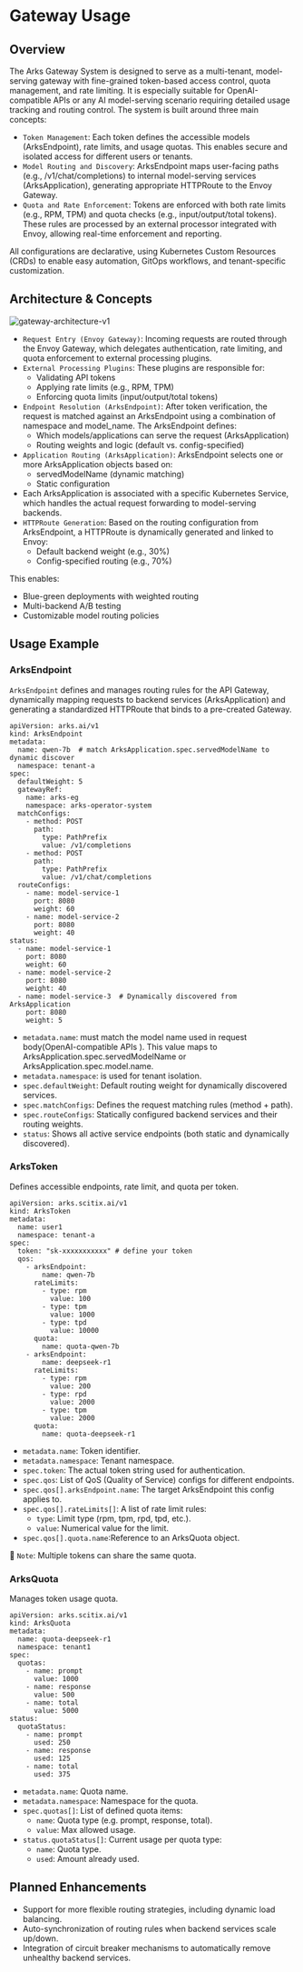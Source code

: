 # Gateway Usage

## Overview
The Arks Gateway System is designed to serve as a multi-tenant, model-serving gateway with fine-grained token-based access control, quota management, and rate limiting. It is especially suitable for OpenAI-compatible APIs or any AI model-serving scenario requiring detailed usage tracking and routing control.
The system is built around three main concepts:
- `Token Management`: Each token defines the accessible models (ArksEndpoint), rate limits, and usage quotas. This enables secure and isolated access for different users or tenants.
- `Model Routing and Discovery`: ArksEndpoint maps user-facing paths (e.g., /v1/chat/completions) to internal model-serving services (ArksApplication), generating appropriate HTTPRoute to the Envoy Gateway.
- `Quota and Rate Enforcement`: Tokens are enforced with both rate limits (e.g., RPM, TPM) and quota checks (e.g., input/output/total tokens). These rules are processed by an external processor integrated with Envoy, allowing real-time enforcement and reporting.

All configurations are declarative, using Kubernetes Custom Resources (CRDs) to enable easy automation, GitOps workflows, and tenant-specific customization.

## Architecture & Concepts

![gateway-architecture-v1](images/gateway-architecture-v1.png)

- `Request Entry (Envoy Gateway)`: Incoming requests are routed through the Envoy Gateway, which delegates authentication, rate limiting, and quota enforcement to external processing plugins.
- `External Processing Plugins`: These plugins are responsible for:
  - Validating API tokens
  - Applying rate limits (e.g., RPM, TPM)
  - Enforcing quota limits (input/output/total tokens)
- `Endpoint Resolution (ArksEndpoint)`: After token verification, the request is matched against an ArksEndpoint using a combination of namespace and model_name. The ArksEndpoint defines:
  - Which models/applications can serve the request (ArksApplication)
  - Routing weights and logic (default vs. config-specified)
- `Application Routing (ArksApplication)`: ArksEndpoint selects one or more ArksApplication objects based on:
  - servedModelName (dynamic matching)
  - Static configuration
- Each ArksApplication is associated with a specific Kubernetes Service, which handles the actual request forwarding to model-serving backends.
- `HTTPRoute Generation`: Based on the routing configuration from ArksEndpoint, a HTTPRoute is dynamically generated and linked to Envoy:
  - Default backend weight (e.g., 30%)
  - Config-specified routing (e.g., 70%)

This enables:
- Blue-green deployments with weighted routing
- Multi-backend A/B testing
- Customizable model routing policies

## Usage Example

### ArksEndpoint
`ArksEndpoint` defines and manages routing rules for the API Gateway, dynamically mapping requests to backend services (ArksApplication) and generating a standardized HTTPRoute that binds to a pre-created Gateway.

```
apiVersion: arks.ai/v1
kind: ArksEndpoint
metadata:
  name: qwen-7b  # match ArksApplication.spec.servedModelName to dynamic discover
  namespace: tenant-a
spec:
  defaultWeight: 5
  gatewayRef:
    name: arks-eg
    namespace: arks-operator-system
  matchConfigs:
    - method: POST
      path:
        type: PathPrefix
        value: /v1/completions
    - method: POST
      path:
        type: PathPrefix
        value: /v1/chat/completions
  routeConfigs:
    - name: model-service-1
      port: 8080
      weight: 60
    - name: model-service-2
      port: 8080
      weight: 40
status:
  - name: model-service-1
    port: 8080
    weight: 60
  - name: model-service-2
    port: 8080
    weight: 40
  - name: model-service-3  # Dynamically discovered from ArksApplication
    port: 8080
    weight: 5
```

- `metadata.name`: must match the model name used in request body(OpenAI-compatible APIs ). This value maps to ArksApplication.spec.servedModelName or ArksApplication.spec.model.name.
- `metadata.namespace`: is used for tenant isolation.
- `spec.defaultWeight`: Default routing weight for dynamically discovered services.
- `spec.matchConfigs`: Defines the request matching rules (method + path).
- `spec.routeConfigs`: Statically configured backend services and their routing weights.
- `status`: Shows all active service endpoints (both static and dynamically discovered).

### ArksToken
Defines accessible endpoints, rate limit, and quota per token.
```
apiVersion: arks.scitix.ai/v1
kind: ArksToken
metadata:
  name: user1
  namespace: tenant-a
spec:
  token: "sk-xxxxxxxxxxx" # define your token
  qos:
    - arksEndpoint:
        name: qwen-7b
      rateLimits:
        - type: rpm
          value: 100
        - type: tpm
          value: 1000
        - type: tpd
          value: 10000
      quota:
        name: quota-qwen-7b 
    - arksEndpoint:
        name: deepseek-r1
      rateLimits:
        - type: rpm
          value: 200
        - type: rpd
          value: 2000
        - type: tpm
          value: 2000
      quota:
        name: quota-deepseek-r1
```

- `metadata.name`: Token identifier.
- `metadata.namespace`: Tenant namespace.
- `spec.token`: The actual token string used for authentication.
- `spec.qos`: List of QoS (Quality of Service) configs for different endpoints.
- `spec.qos[].arksEndpoint.name`: The target ArksEndpoint this config applies to.
- `spec.qos[].rateLimits[]`: A list of rate limit rules:
  - `type`: Limit type (rpm, tpm, rpd, tpd, etc.).
  - `value`: Numerical value for the limit.
- `spec.qos[].quota.name`:Reference to an ArksQuota object.
  
📌 `Note`: Multiple tokens can share the same quota.

### ArksQuota
Manages token usage quota.
```
apiVersion: arks.scitix.ai/v1
kind: ArksQuota
metadata:
  name: quota-deepseek-r1
  namespace: tenant1
spec:
  quotas:
    - name: prompt
      value: 1000
    - name: response
      value: 500
    - name: total
      value: 5000
status:
  quotaStatus:
    - name: prompt
      used: 250
    - name: response
      used: 125
    - name: total
      used: 375
```

- `metadata.name`: Quota name.
- `metadata.namespace`: Namespace for the quota.
- `spec.quotas[]`: List of defined quota items:
  - `name`: Quota type (e.g. prompt, response, total).
  - `value`: Max allowed usage.
- `status.quotaStatus[]`: Current usage per quota type:
  - `name`: Quota type.
  - `used`: Amount already used.

## Planned Enhancements
- Support for more flexible routing strategies, including dynamic load balancing.
- Auto-synchronization of routing rules when backend services scale up/down.
- Integration of circuit breaker mechanisms to automatically remove unhealthy backend services.